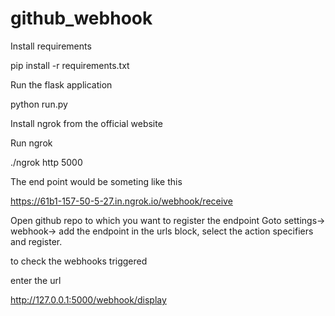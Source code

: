 # github_webhook

Install requirements

pip install -r requirements.txt

Run the flask application

python run.py

Install ngrok from the official website

Run ngrok

./ngrok http 5000

The end point would be someting like this

https://61b1-157-50-5-27.in.ngrok.io/webhook/receive

Open github repo to which you want to register the endpoint
Goto settings-> webhook-> add the endpoint in the urls block, select the action specifiers and register.

to check the webhooks triggered

enter the url 

http://127.0.0.1:5000/webhook/display
